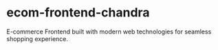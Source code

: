 # ecom-frontend-chandra
E-commerce Frontend built with modern web technologies for seamless shopping experience.

